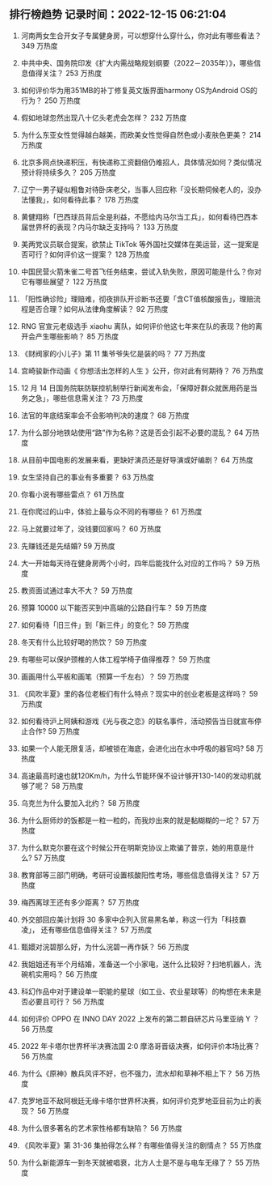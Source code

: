 
## 排行榜趋势 记录时间：2022-12-15 06:21:04
  
  1. 河南两女生合开女子专属健身房，可以想穿什么穿什么，你对此有哪些看法？ 349 万热度
    
  2. 中共中央、国务院印发《扩大内需战略规划纲要（2022－2035年）》，哪些信息值得关注？ 253 万热度
    
  3. 如何评价华为用351MB的补丁修复英文版界面harmony OS为Android OS的行为？ 250 万热度
    
  4. 假如地球忽然出现八十亿头老虎会怎样？ 232 万热度
    
  5. 为什么东亚女性觉得越白越美，而欧美女性觉得自然色或小麦肤色更美？ 214 万热度
    
  6. 北京多网点快递积压，有快递称工资翻倍仍难招人，具体情况如何？类似情况预计将持续多久？ 205 万热度
    
  7. 辽宁一男子疑似粗鲁对待卧床老父，当事人回应称「没长期伺候老人的，没办法懂我」，如何看待此事？ 178 万热度
    
  8. 黄健翔称「巴西球员背后全是利益，不愿给内马尔当工兵」，如何看待巴西本届世界杯的表现？内马尔缺乏支持吗？ 133 万热度
    
  9. 美两党议员联合提案，欲禁止 TikTok 等外国社交媒体在美运营，这一提案是否可行？如何评价这一提案？ 128 万热度
    
  10. 中国民营火箭朱雀二号首飞任务结束，尝试入轨失败，原因可能是什么？你对它有哪些展望？ 122 万热度
    
  11. 「阳性确诊险」理赔难，彻夜排队开诊断书还要「含CT值核酸报告」，理赔流程是否合理？如何从法律角度解读？ 92 万热度
    
  12. RNG 官宣元老级选手 xiaohu 离队，如何评价他这七年来在队的表现？他的离开会产生哪些影响？ 85 万热度
    
  13. 《财阀家的小儿子》第 11 集爷爷失忆是装的吗？ 77 万热度
    
  14. 宫崎骏新作动画《 你想活出怎样的人生 》公开，你对此有何期待？ 76 万热度
    
  15. 12 月 14 日国务院联防联控机制举行新闻发布会，「保障好群众就医用药是当务之急」，哪些信息需关注？ 73 万热度
    
  16. 法官的年底结案率会不会影响判决的速度？ 68 万热度
    
  17. 为什么部分地铁站使用“路”作为名称？这是否会引起不必要的混乱？ 64 万热度
    
  18. 从目前中国电影的发展来看，更缺好演员还是好导演或好编剧？ 64 万热度
    
  19. 女生坚持自己的事业有多重要？ 63 万热度
    
  20. 你看小说有哪些雷点？ 61 万热度
    
  21. 在你爬过的山中，体验上最与众不同的有哪些？ 61 万热度
    
  22. 马上就要过年了，没钱要回家吗？ 60 万热度
    
  23. 先赚钱还是先结婚? 59 万热度
    
  24. 大一开始每天待在健身房两个小时，四年后能找什么对应的工作吗？ 59 万热度
    
  25. 教资面试通过率大不大？ 59 万热度
    
  26. 预算 10000 以下能否买到中高端的公路自行车？ 59 万热度
    
  27. 如何看待「旧三件」到「新三件」的变化？ 59 万热度
    
  28. 冬天有什么比较好喝的热饮？ 59 万热度
    
  29. 有哪些可以保护颈椎的人体工程学椅子值得推荐？ 59 万热度
    
  30. 画画用什么平板和画笔（预算一千左右）？ 59 万热度
    
  31. 《风吹半夏》里的各位老板们有什么特点？现实中的创业老板是这样吗？ 59 万热度
    
  32. 如何看待沪上阿姨和游戏《光与夜之恋》的联名事件，活动预告当日就宣布停止合作? 59 万热度
    
  33. 如果一个人能无限复活，却被锁在海底，会进化出在水中呼吸的器官吗? 58 万热度
    
  34. 高速最高时速也就120Km/h，为什么节能环保不设计够开130-140的发动机就够了呢？ 58 万热度
    
  35. 乌克兰为什么要加入北约？ 58 万热度
    
  36. 为什么厨师炒的饭都是一粒一粒的，而我炒出来的就是黏糊糊的一坨？ 57 万热度
    
  37. 为什么默克尔要在这个时候公开在明斯克协议上欺骗了普京，她的用意是什么? 57 万热度
    
  38. 教育部等三部门明确，考研可设置核酸阳性考场，哪些信息值得关注？ 57 万热度
    
  39. 梅西离球王还有多少距离？ 57 万热度
    
  40. 外交部回应美计划将 30 多家中企列入贸易黑名单，称这一行为「科技霸凌」， 还有哪些信息值得关注？ 57 万热度
    
  41. 甄嬛对浣碧那么好，为什么浣碧一再作妖？ 56 万热度
    
  42. 我姐姐还有半个月结婚，准备送一个小家电，送什么比较好？扫地机器人，洗碗机实用吗？ 56 万热度
    
  43. 科幻作品中对于建设单一职能的星球（如工业、农业星球等）的构想在未来是否必要且可行？ 56 万热度
    
  44. 如何评价 OPPO 在 INNO DAY 2022 上发布的第二颗自研芯片马里亚纳 Y ？ 56 万热度
    
  45. 2022 年卡塔尔世界杯半决赛法国 2:0 摩洛哥晋级决赛，如何评价本场比赛？ 56 万热度
    
  46. 为什么《原神》散兵风评不好，也不强力，流水却和草神不相上下？ 56 万热度
    
  47. 克罗地亚不敌阿根廷无缘卡塔尔世界杯决赛，如何评价克罗地亚目前为止的表现？ 56 万热度
    
  48. 为什么很多著名的艺术家性格都有缺陷？ 56 万热度
    
  49. 《风吹半夏》第 31-36 集拍得怎么样？有哪些值得关注的剧情点？ 55 万热度
    
  50. 为什么新能源车一到冬天就被唱衰，北方人士是不是与电车无缘了？ 55 万热度
    